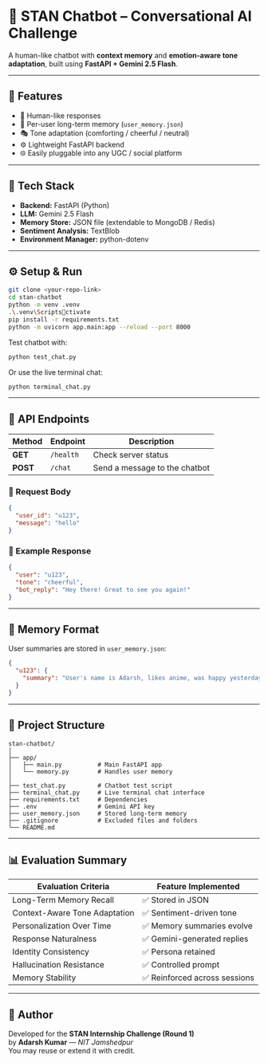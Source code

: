 # 🤖 STAN Chatbot – Conversational AI Challenge

A human-like chatbot with **context memory** and **emotion-aware tone adaptation**, built using **FastAPI + Gemini 2.5 Flash**.

---

## 🚀 Features
- 💬 Human-like responses  
- 🧠 Per-user long-term memory (`user_memory.json`)  
- 🎭 Tone adaptation (comforting / cheerful / neutral)  
- ⚙️ Lightweight FastAPI backend  
- 🌐 Easily pluggable into any UGC / social platform  

---

## 🧩 Tech Stack
- **Backend:** FastAPI (Python)  
- **LLM:** Gemini 2.5 Flash  
- **Memory Store:** JSON file (extendable to MongoDB / Redis)  
- **Sentiment Analysis:** TextBlob  
- **Environment Manager:** python-dotenv  

---

## ⚙️ Setup & Run
```bash
git clone <your-repo-link>
cd stan-chatbot
python -m venv .venv
.\.venv\Scriptsctivate
pip install -r requirements.txt
python -m uvicorn app.main:app --reload --port 8000
```

Test chatbot with:
```bash
python test_chat.py
```

Or use the live terminal chat:
```bash
python terminal_chat.py
```

---

## 🧠 API Endpoints

| Method | Endpoint | Description |
|---------|-----------|-------------|
| **GET** | `/health` | Check server status |
| **POST** | `/chat` | Send a message to the chatbot |

### 📨 Request Body
```json
{
  "user_id": "u123",
  "message": "hello"
}
```

### 💬 Example Response
```json
{
  "user": "u123",
  "tone": "cheerful",
  "bot_reply": "Hey there! Great to see you again!"
}
```

---

## 📂 Memory Format

User summaries are stored in `user_memory.json`:
```json
{
  "u123": {
    "summary": "User's name is Adarsh, likes anime, was happy yesterday."
  }
}
```

---

## 🧱 Project Structure
```
stan-chatbot/
│
├── app/
│   ├── main.py          # Main FastAPI app
│   └── memory.py        # Handles user memory
│
├── test_chat.py         # Chatbot test script
├── terminal_chat.py     # Live terminal chat interface
├── requirements.txt     # Dependencies
├── .env                 # Gemini API key
├── user_memory.json     # Stored long-term memory
├── .gitignore           # Excluded files and folders
└── README.md
```

---

## 📊 Evaluation Summary

| Evaluation Criteria | Feature Implemented |
|----------------------|--------------------|
| Long-Term Memory Recall | ✅ Stored in JSON |
| Context-Aware Tone Adaptation | ✅ Sentiment-driven tone |
| Personalization Over Time | ✅ Memory summaries evolve |
| Response Naturalness | ✅ Gemini-generated replies |
| Identity Consistency | ✅ Persona retained |
| Hallucination Resistance | ✅ Controlled prompt |
| Memory Stability | ✅ Reinforced across sessions |

---

## 📜 Author

Developed for the **STAN Internship Challenge (Round 1)**  
by **Adarsh Kumar** — *NIT Jamshedpur*  
You may reuse or extend it with credit.